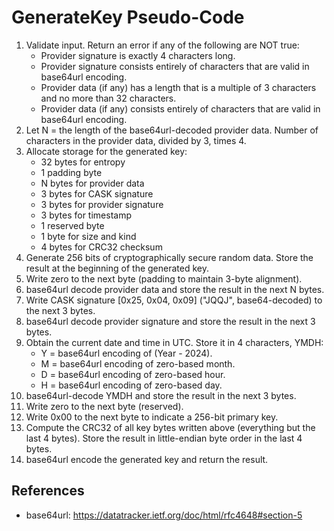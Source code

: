 # GenerateKey Pseudo-Code

1. Validate input. Return an error if any of the following are NOT true:
    - Provider signature is exactly 4 characters long.
    - Provider signature consists entirely of characters that are valid in base64url encoding.
    - Provider data (if any) has a length that is a multiple of 3 characters and no more than 32 characters.
    - Provider data (if any) consists entirely of characters that are valid in base64url encoding.
1. Let N = the length of the base64url-decoded provider data. Number of characters in the provider data, divided by 3, times 4.
1. Allocate storage for the generated key:
    - 32 bytes for entropy
    - 1 padding byte
    - N bytes for provider data
    - 3 bytes for CASK signature
    - 3 bytes for provider signature
    - 3 bytes for timestamp
    - 1 reserved byte
    - 1 byte for size and kind
    - 4 bytes for CRC32 checksum
1. Generate 256 bits of cryptographically secure random data. Store the result at the beginning of the generated key.
1. Write zero to the next byte (padding to maintain 3-byte alignment).
1. base64url decode provider data and store the result in the next N bytes.
1. Write CASK signature [0x25, 0x04, 0x09] ("JQQJ", base64-decoded) to the next 3 bytes.
1. base64url decode provider signature and store the result in the next 3 bytes.
1. Obtain the current date and time in UTC. Store it in 4 characters, YMDH:
    - Y = base64url encoding of (Year - 2024).
    - M = base64url encoding of zero-based month.
    - D = base64url encoding of zero-based hour.
    - H = base64url encoding of zero-based day.
1. base64url-decode YMDH and store the result in the next 3 bytes.
1. Write zero to the next byte (reserved).
1. Write 0x00 to the next byte to indicate a 256-bit primary key.
1. Compute the CRC32 of all key bytes written above (everything but the last 4 bytes). Store the result in little-endian byte order in the last 4 bytes.
1. base64url encode the generated key and return the result.

## References
- base64url: https://datatracker.ietf.org/doc/html/rfc4648#section-5
